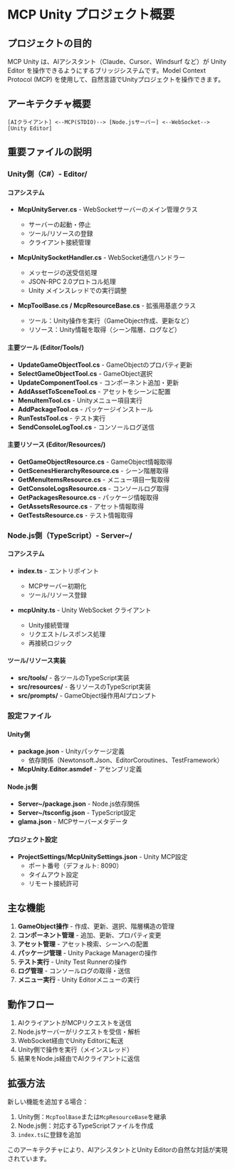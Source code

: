 # MCP Unity プロジェクト概要

## プロジェクトの目的

MCP Unity は、AIアシスタント（Claude、Cursor、Windsurf など）が Unity Editor を操作できるようにするブリッジシステムです。Model Context Protocol (MCP) を使用して、自然言語でUnityプロジェクトを操作できます。

## アーキテクチャ概要

```
[AIクライアント] <--MCP(STDIO)--> [Node.jsサーバー] <--WebSocket--> [Unity Editor]
```

## 重要ファイルの説明

### Unity側（C#）- Editor/

#### コアシステム
- **McpUnityServer.cs** - WebSocketサーバーのメイン管理クラス
  - サーバーの起動・停止
  - ツール/リソースの登録
  - クライアント接続管理

- **McpUnitySocketHandler.cs** - WebSocket通信ハンドラー
  - メッセージの送受信処理
  - JSON-RPC 2.0プロトコル処理
  - Unity メインスレッドでの実行調整

- **McpToolBase.cs / McpResourceBase.cs** - 拡張用基底クラス
  - ツール：Unity操作を実行（GameObject作成、更新など）
  - リソース：Unity情報を取得（シーン階層、ログなど）

#### 主要ツール (Editor/Tools/)
- **UpdateGameObjectTool.cs** - GameObjectのプロパティ更新
- **SelectGameObjectTool.cs** - GameObject選択
- **UpdateComponentTool.cs** - コンポーネント追加・更新
- **AddAssetToSceneTool.cs** - アセットをシーンに配置
- **MenuItemTool.cs** - Unityメニュー項目実行
- **AddPackageTool.cs** - パッケージインストール
- **RunTestsTool.cs** - テスト実行
- **SendConsoleLogTool.cs** - コンソールログ送信

#### 主要リソース (Editor/Resources/)
- **GetGameObjectResource.cs** - GameObject情報取得
- **GetScenesHierarchyResource.cs** - シーン階層取得
- **GetMenuItemsResource.cs** - メニュー項目一覧取得
- **GetConsoleLogsResource.cs** - コンソールログ取得
- **GetPackagesResource.cs** - パッケージ情報取得
- **GetAssetsResource.cs** - アセット情報取得
- **GetTestsResource.cs** - テスト情報取得

### Node.js側（TypeScript）- Server~/

#### コアシステム
- **index.ts** - エントリポイント
  - MCPサーバー初期化
  - ツール/リソース登録

- **mcpUnity.ts** - Unity WebSocket クライアント
  - Unity接続管理
  - リクエスト/レスポンス処理
  - 再接続ロジック

#### ツール/リソース実装
- **src/tools/** - 各ツールのTypeScript実装
- **src/resources/** - 各リソースのTypeScript実装
- **src/prompts/** - GameObject操作用AIプロンプト

### 設定ファイル

#### Unity側
- **package.json** - Unityパッケージ定義
  - 依存関係（Newtonsoft.Json、EditorCoroutines、TestFramework）
- **McpUnity.Editor.asmdef** - アセンブリ定義

#### Node.js側
- **Server~/package.json** - Node.js依存関係
- **Server~/tsconfig.json** - TypeScript設定
- **glama.json** - MCPサーバーメタデータ

#### プロジェクト設定
- **ProjectSettings/McpUnitySettings.json** - Unity MCP設定
  - ポート番号（デフォルト: 8090）
  - タイムアウト設定
  - リモート接続許可

## 主な機能

1. **GameObject操作** - 作成、更新、選択、階層構造の管理
2. **コンポーネント管理** - 追加、更新、プロパティ変更
3. **アセット管理** - アセット検索、シーンへの配置
4. **パッケージ管理** - Unity Package Managerの操作
5. **テスト実行** - Unity Test Runnerの操作
6. **ログ管理** - コンソールログの取得・送信
7. **メニュー実行** - Unity Editorメニューの実行

## 動作フロー

1. AIクライアントがMCPリクエストを送信
2. Node.jsサーバーがリクエストを受信・解析
3. WebSocket経由でUnity Editorに転送
4. Unity側で操作を実行（メインスレッド）
5. 結果をNode.js経由でAIクライアントに返信

## 拡張方法

新しい機能を追加する場合：
1. Unity側：`McpToolBase`または`McpResourceBase`を継承
2. Node.js側：対応するTypeScriptファイルを作成
3. `index.ts`に登録を追加

このアーキテクチャにより、AIアシスタントとUnity Editorの自然な対話が実現されています。